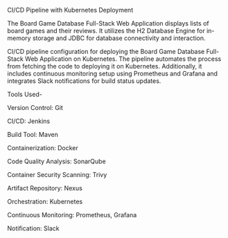 CI/CD Pipeline with Kubernetes Deployment

The Board Game Database Full-Stack Web Application displays lists of board games and their reviews. It utilizes the H2 Database Engine for in-memory storage and JDBC for database connectivity and interaction.


CI/CD pipeline configuration for deploying the Board Game Database Full-Stack Web Application on Kubernetes. The pipeline automates the process from fetching the code to deploying it on Kubernetes. Additionally, it includes continuous monitoring setup using Prometheus and Grafana and integrates Slack notifications for build status updates.







Tools Used-

Version Control: Git

CI/CD: Jenkins

Build Tool: Maven

Containerization: Docker

Code Quality Analysis: SonarQube

Container Security Scanning: Trivy

Artifact Repository: Nexus

Orchestration: Kubernetes

Continuous Monitoring: Prometheus, Grafana

Notification: Slack
